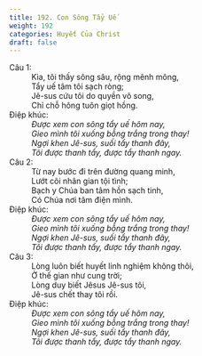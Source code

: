 ```yaml
---
title: 192. Con Sông Tẩy Uế
weight: 192
categories: Huyết Của Christ
draft: false
---
```

<dl><dt>Câu 1:</dt><dd data-verse="1">Kìa, tôi thấy sông sâu, rộng mênh mông, <br/>Tẩy uế tâm tôi sạch ròng; <br/>Jê-sus cứu tôi do quyền vô song, <br/>Chỉ chỗ hông tuôn giọt hồng. </dd><dt>Điệp khúc:</dt><dd data-chorus="1"><em>Được xem con sông tẩy uế hôm nay, <br/>Gieo mình tôi xuống bỗng trắng trong thay! <br/>Ngợi khen Jê-sus, suối tẩy thanh đây, <br/>Tôi được thanh tẩy, được tẩy thanh ngay. </em></dd><dt>Câu 2:</dt><dd data-verse="2">Từ nay bước đi trên đường quang minh, <br/>Lướt cõi nhân gian tội tình; <br/>Bạch y Chúa ban tâm hồn sạch tinh, <br/>Có Chúa nơi tâm điện mình. </dd><dt>Điệp khúc:</dt><dd data-chorus="1"><em>Được xem con sông tẩy uế hôm nay, <br/>Gieo mình tôi xuống bỗng trắng trong thay! <br/>Ngợi khen Jê-sus, suối tẩy thanh đây, <br/>Tôi được thanh tẩy, được tẩy thanh ngay. </em></dd><dt>Câu 3:</dt><dd data-verse="3">Lòng luôn biết huyết linh nghiệm không thôi, <br/>Ở thế gian như cung trời; <br/>Lòng duy biết Jêsus Jê-sus tôi, <br/>Jê-sus chết thay tôi rồi. </dd><dt>Điệp khúc:</dt><dd data-chorus="1"><em>Được xem con sông tẩy uế hôm nay, <br/>Gieo mình tôi xuống bỗng trắng trong thay! <br/>Ngợi khen Jê-sus, suối tẩy thanh đây, <br/>Tôi được thanh tẩy, được tẩy thanh ngay. </em></dd></dl>